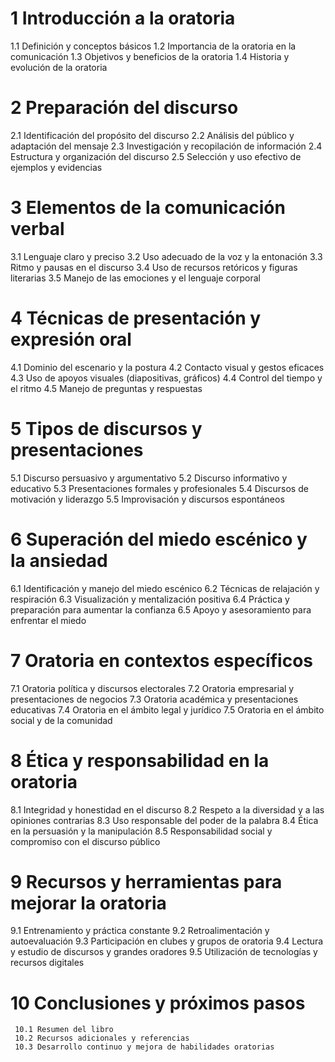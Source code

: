 # 1 Introducción a la oratoria
   1.1 Definición y conceptos básicos
   1.2 Importancia de la oratoria en la comunicación
   1.3 Objetivos y beneficios de la oratoria
   1.4 Historia y evolución de la oratoria

# 2 Preparación del discurso
   2.1 Identificación del propósito del discurso
   2.2 Análisis del público y adaptación del mensaje
   2.3 Investigación y recopilación de información
   2.4 Estructura y organización del discurso
   2.5 Selección y uso efectivo de ejemplos y evidencias

# 3 Elementos de la comunicación verbal
   3.1 Lenguaje claro y preciso
   3.2 Uso adecuado de la voz y la entonación
   3.3 Ritmo y pausas en el discurso
   3.4 Uso de recursos retóricos y figuras literarias
   3.5 Manejo de las emociones y el lenguaje corporal

# 4 Técnicas de presentación y expresión oral
   4.1 Dominio del escenario y la postura
   4.2 Contacto visual y gestos eficaces
   4.3 Uso de apoyos visuales (diapositivas, gráficos)
   4.4 Control del tiempo y el ritmo
   4.5 Manejo de preguntas y respuestas

# 5 Tipos de discursos y presentaciones
   5.1 Discurso persuasivo y argumentativo
   5.2 Discurso informativo y educativo
   5.3 Presentaciones formales y profesionales
   5.4 Discursos de motivación y liderazgo
   5.5 Improvisación y discursos espontáneos

# 6 Superación del miedo escénico y la ansiedad
   6.1 Identificación y manejo del miedo escénico
   6.2 Técnicas de relajación y respiración
   6.3 Visualización y mentalización positiva
   6.4 Práctica y preparación para aumentar la confianza
   6.5 Apoyo y asesoramiento para enfrentar el miedo

# 7 Oratoria en contextos específicos
   7.1 Oratoria política y discursos electorales
   7.2 Oratoria empresarial y presentaciones de negocios
   7.3 Oratoria académica y presentaciones educativas
   7.4 Oratoria en el ámbito legal y jurídico
   7.5 Oratoria en el ámbito social y de la comunidad

# 8 Ética y responsabilidad en la oratoria
   8.1 Integridad y honestidad en el discurso
   8.2 Respeto a la diversidad y a las opiniones contrarias
   8.3 Uso responsable del poder de la palabra
   8.4 Ética en la persuasión y la manipulación
   8.5 Responsabilidad social y compromiso con el discurso público

# 9 Recursos y herramientas para mejorar la oratoria
   9.1 Entrenamiento y práctica constante
   9.2 Retroalimentación y autoevaluación
   9.3 Participación en clubes y grupos de oratoria
   9.4 Lectura y estudio de discursos y grandes oradores
   9.5 Utilización de tecnologías y recursos digitales

# 10 Conclusiones y próximos pasos
     10.1 Resumen del libro
     10.2 Recursos adicionales y referencias
     10.3 Desarrollo continuo y mejora de habilidades oratorias
